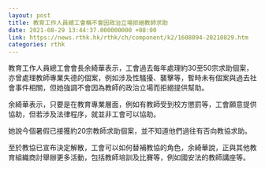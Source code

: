 ```yaml
---
layout: post
title: 教育工作人員總工會稱不會因政治立場拒絕教師求助
date: 2021-08-29 13:44:37.000000000 +08:00
link: https://news.rthk.hk/rthk/ch/component/k2/1608094-20210829.htm
categories: rthk
---
```


教育工作人員總工會會長余綺華表示，工會過去每年處理約30至50宗求助個案，亦曾處理教師專業失德的個案，例如涉及性騷擾、襲擊等，暫時未有個案與過去社會事件相關，但她強調不會因為教師的政治立場而拒絕提供幫助。

余綺華表示，只要是在教育專業層面，例如有教師受到校方懲罰等，工會願意提供協助，但若涉及法律程序，就並非工會可以協助。

她說今個暑假已接獲約20宗教師求助個案，並不知道他們過往有否向教協求助。

至於教協已宣布決定解散，工會可以如何替補教協的角色，余綺華說，正與其他教育組織商討舉辦更多活動，包括教師培訓及比賽等，例如國安法的教師講座等。
